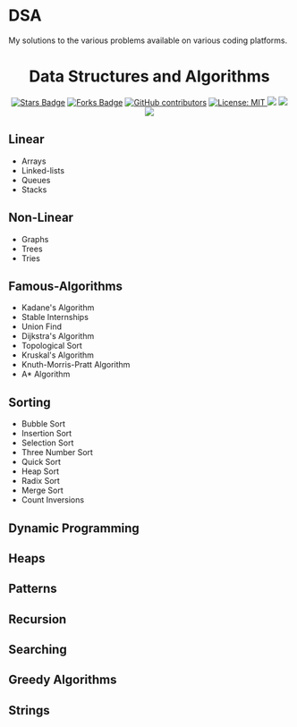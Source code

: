 # DSA
My solutions to the various problems available on various coding platforms.
<h1 align="center">Data Structures and Algorithms</h1>

<div align="center">

<a href="https://github.com/uday510/DSA/"><img src="https://img.shields.io/github/stars/uday510/DSA" alt="Stars Badge"/></a>
<a href="https://github.com/uday510/DSA/network/members"><img src="https://img.shields.io/github/forks/uday510/DSA" alt="Forks Badge"/></a>
<a href="https://github.com/UDAY510/DSA"><img alt="GitHub contributors" src="https://img.shields.io/github/contributors/uday510/DSA?color=2b9348"></a>
<a href="https://github.com/uday510/DSA/blob/master/LICENSE.md">![License: MIT](https://img.shields.io/badge/License-MIT-yellow.svg)
<a href="https://github.com/uday510/DSA"><img src="https://img.shields.io/badge/language-JAVA-orange.svg"></a>
<a href="https://github.com/uday510/DSA"><img src="https://img.shields.io/badge/language-JAVASCRIPT-blue.svg"></a>
<a href="https://github.com/uday510/DSA"><img src="https://img.shields.io/badge/language-C++-red.svg"></a>


</div>

## Linear

- Arrays
- Linked-lists
- Queues
- Stacks

## Non-Linear

- Graphs
- Trees
- Tries

## Famous-Algorithms

- Kadane's Algorithm
- Stable Internships
- Union Find
- Dijkstra's Algorithm
- Topological Sort
- Kruskal's Algorithm
- Knuth-Morris-Pratt Algorithm
- A* Algorithm

## Sorting

- Bubble Sort
- Insertion Sort
- Selection Sort
- Three Number Sort
- Quick Sort
- Heap Sort
- Radix Sort
- Merge Sort
- Count Inversions

## Dynamic Programming

## Heaps

## Patterns

## Recursion

## Searching

## Greedy Algorithms

## Strings
